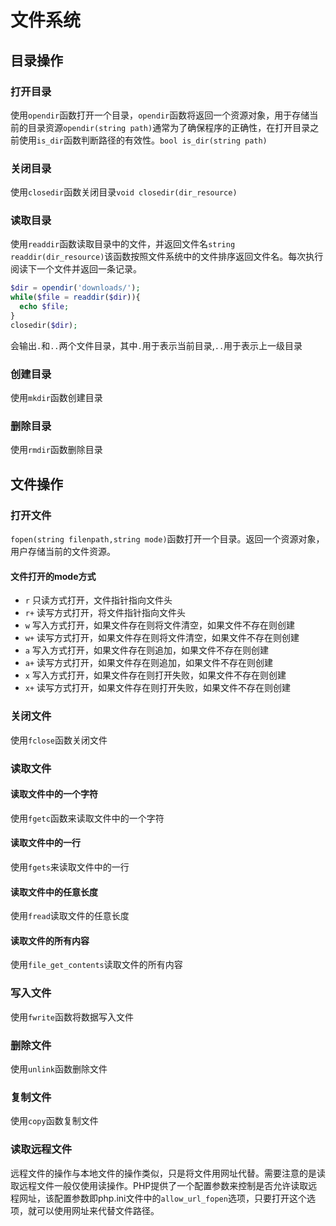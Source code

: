 # 文件系统

## 目录操作

### 打开目录

使用`opendir`函数打开一个目录，`opendir`函数将返回一个资源对象，用于存储当前的目录资源`opendir(string path)`通常为了确保程序的正确性，在打开目录之前使用`is_dir`函数判断路径的有效性。`bool is_dir(string path)​​​`

### 关闭目录

使用`closedir`函数关闭目录`void closedir(dir_resource)​`

### 读取目录

使用`readdir`函数读取目录中的文件，并返回文件名`string readdir(dir_resource)`该函数按照文件系统中的文件排序返回文件名。每次执行阅读下一个文件并返回一条记录。

```PHP
$dir = opendir('downloads/');​
while($file = readdir($dir)){
  echo $file;
​​}
​​​closedir($dir)​;
```

会输出`.`和`..`两个文件目录，其中`.`用于表示当前目录,`..`用于表示上一级目录​

### 创建目录

使用`mkdir`函数创建目录

### 删除目录

使用`rmdir`函数删除目录

## 文件操作

### 打开文件

`fopen(string filenpath,string mode)`函数打开一个目录。返回一个资源对象，用户存储当前的文件资源。​

#### 文件打开的mode方式

- `r` 只读方式打开，文件指针指向文件头
- `r+` 读写方式打开，将文件指针指向文件头
- `w` 写入方式打开，如果文件存在则将文件清空，如果文件不存在则创建
- `w+` 读写方式打开，如果文件存在则将文件清空，如果文件不存在则创建
- `a` 写入方式打开，如果文件存在则追加，如果文件不存在则创建​
- `a+` 读写方式打开，如果文件存在则追加，如果文件不存在则创建
- `x` 写入方式打开，如果文件存在则打开失败，如果文件不存在则创建
- `x+` 读写方式打开，如果文件存在则打开失败，如果文件不存在则创建

### 关闭文件

使用`fclose`函数关闭文件

### 读取文件

#### 读取文件中的一个字符

使用`fgetc`函数来读取文件中的一个字符

#### 读取文件中的一行

使用`fgets`来读取文件中的一行

#### 读取文件中的任意长度

使用`fread`读取文件的任意长度

#### 读取文件的所有内容

使用`file_get_contents`读取文件的所有内容

### 写入文件

使用`fwrite`函数将数据写入文件

### 删除文件

使用`unlink`函数删除文件

### 复制文件

使用`copy`函数复制文件

### 读取远程文件

远程文件的操作与本地文件的操作类似，只是将文件用网址代替。需要注意的是读取远程文件一般仅使用读操作。PHP提供了一个配置参数来控制是否允许读取远程网址，该配置参数即php.ini文件中的`allow_url_fopen`选项，只要打开这个选项，就可以使用网址来代替文件路径。
